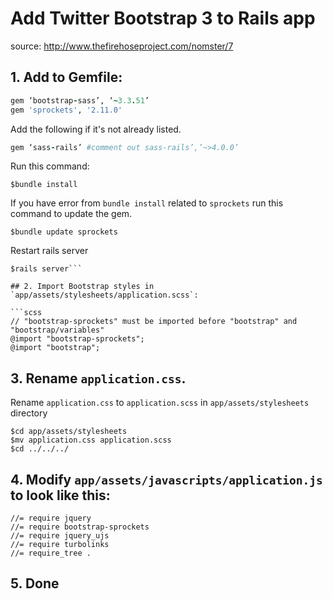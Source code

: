 # Add Twitter Bootstrap 3 to Rails app

source:	http://www.thefirehoseproject.com/nomster/7

## 1.	Add to Gemfile:
```ruby
gem ‘bootstrap-sass’, ‘~3.3.51’
gem 'sprockets', '2.11.0'
```

Add the following if it's not already listed.
```ruby
gem ‘sass-rails’ #comment out sass-rails’,’~>4.0.0’
```

Run this command:
```
$bundle install
```
If you have error from `bundle install` related to 	`sprockets` run this command to update the gem.
```
$bundle update sprockets
```
Restart rails server
```
$rails server```

## 2. Import Bootstrap styles in `app/assets/stylesheets/application.scss`:

```scss
// "bootstrap-sprockets" must be imported before "bootstrap" and "bootstrap/variables"
@import "bootstrap-sprockets";
@import "bootstrap";
```
## 3.	Rename  `application.css`.
Rename `application.css` to `application.scss` in `app/assets/stylesheets` directory

```
$cd app/assets/stylesheets
$mv application.css application.scss
$cd ../../../
```



## 4.	Modify `app/assets/javascripts/application.js` to look like this:

```javascripts
//= require jquery
//= require bootstrap-sprockets
//= require jquery_ujs
//= require turbolinks
//= require_tree .
```

## 5. Done
